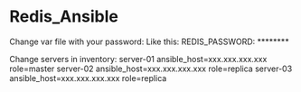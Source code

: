 # Redis_Ansible


Change var file with your password:
Like this:
REDIS_PASSWORD: ********

Change servers in inventory:
server-01 ansible_host=xxx.xxx.xxx.xxx role=master
server-02 ansible_host=xxx.xxx.xxx.xxx role=replica
server-03 ansible_host=xxx.xxx.xxx.xxx role=replica

